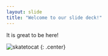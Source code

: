 ```yaml
---
layout: slide
title: "Welcome to our slide deck!"
---
```


It is great to be here! 

![skatetocat](https://octodex.github.com/images/skatetocat.png)
{: .center}
